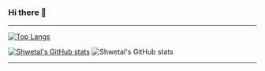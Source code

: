 ### Hi there 👋
---

[![Top Langs](https://github-readme-stats.vercel.app/api/top-langs/?username=shwetal777)](https://github.com/shwetal777/github-readme-stats)


[![Shwetal's GitHub stats](https://github-readme-stats.vercel.app/api?username=shwetal777)](https://github.com/shwetal777/github-readme-stats)
![Shwetal's GitHub stats](https://github-readme-stats.vercel.app/api?username=shwetal777&show_icons=true&theme=radical)

---
<!--
**shwetal777/shwetal777** is a ✨ _special_ ✨ repository because its `README.md` (this file) appears on your GitHub profile.

Here are some ideas to get you started:

- 🔭 I’m currently working on ...
- 🌱 I’m currently learning ...
- 👯 I’m looking to collaborate on ...
- 🤔 I’m looking for help with ...
- 💬 Ask me about ...
- 📫 How to reach me: ...
- 😄 Pronouns: ...
- ⚡ Fun fact: ...
-->

